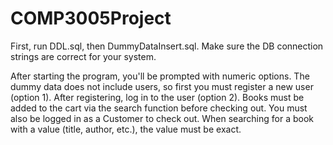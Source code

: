 # COMP3005Project

First, run DDL.sql, then DummyDataInsert.sql.
Make sure the DB connection strings are correct for your system.

After starting the program, you'll be prompted with numeric options. The dummy data does not include users, so first you must register a new user (option 1). After registering, log in to the user (option 2).
Books must be added to the cart via the search function before checking out. You must also be logged in as a Customer to check out.
When searching for a book with a value (title, author, etc.), the value must be exact.


